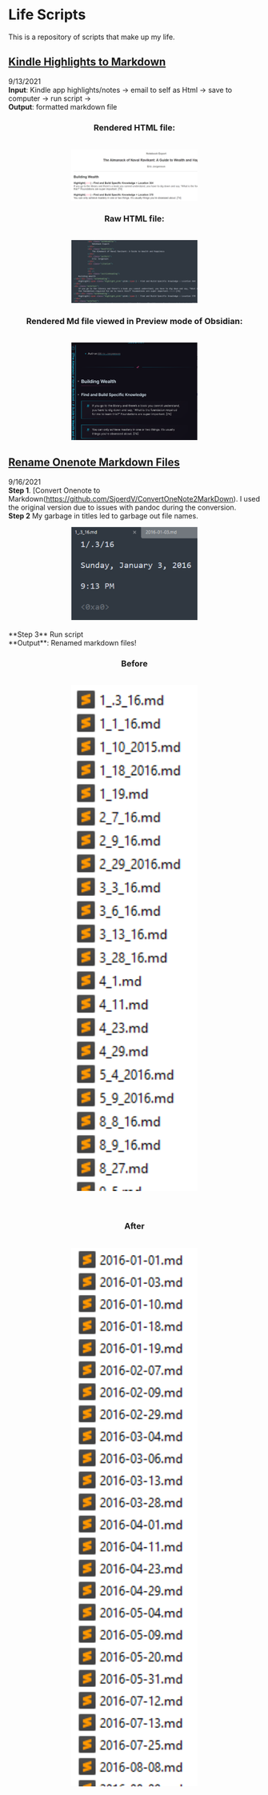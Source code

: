 # Life Scripts

This is a repository of scripts that make up my life. 

## [Kindle Highlights to Markdown](/lib/kindleHtml2Md.py)
9/13/2021<br/>
**Input**: Kindle app highlights/notes → email to self as Html → save to computer → run script → <br/>
**Output**: formatted markdown file

<div align=center>
  <h3>Rendered HTML file:</h3><br/>  
<img src="/media/highlight-html1.png" style="width: 50%; height: auto;">
  
  <h3>Raw HTML file:</h3><br/>
<img src="/media/highlight-html2.png" style="width: 50%; height: auto;">
  
  <h3>Rendered Md file viewed in Preview mode of Obsidian:</h3><br/>
<img src="/media/highlight-md.png" style="width: 50%; height: auto;">
</div>

## [Rename Onenote Markdown Files](/lib/renameONoutput.py)
9/16/2021<br/>
**Step 1**. [Convert Onenote to Markdown(https://github.com/SjoerdV/ConvertOneNote2MarkDown). I used the original version due to issues with pandoc during the conversion. <br/>
**Step 2** My garbage in titles led to garbage out file names.<br/>
<div align=center>
<img src="/media/garbage-in.png" style="width: 50%; height: auto;"></div><br/>
**Step 3** Run script<br/>
**Output**: Renamed markdown files!<br/>
<div align=center>
<h3>Before</h3><br/>
<img src="/media/filenames-before.png" style="width: 50%; height: auto;"><br/>
<br/><br/>
<h3>After</h3><br/>
<img src="/media/filenames-after.png" style="width: 50%; height: auto;"><br/></div>